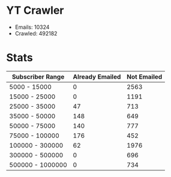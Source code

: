 # YT Crawler
- Emails: 10324
- Crawled: 492182

# Stats
| Subscriber Range  | Already Emailed | Not Emailed |
|-------|-------|-------|
| 5000 - 15000 | 0 | 2563 |
| 15000 - 25000 | 0 | 1191 |
| 25000 - 35000 | 47 | 713 |
| 35000 - 50000 | 148 | 649 |
| 50000 - 75000 | 140 | 777 |
| 75000 - 100000 | 176 | 452 |
| 100000 - 300000 | 62 | 1976 |
| 300000 - 500000 | 0 | 696 |
| 500000 - 1000000 | 0 | 734 |
